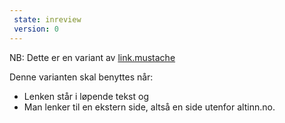 ```yaml
---
 state: inreview
 version: 0
---
```

NB: Dette er en variant av  [link.mustache](../../patterns/00-atomer-02-lenker-og-knapper-00-link/00-atomer-02-lenker-og-knapper-00-link.html)

Denne varianten skal benyttes når:
- Lenken står i løpende tekst og
- Man lenker til en ekstern side, altså en side utenfor altinn.no.
